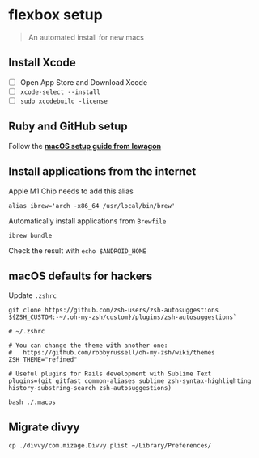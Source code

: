 # flexbox setup

> An automated install for new macs

## Install Xcode

- [ ] Open App Store and Download Xcode
- [ ] `xcode-select --install`
- [ ] `sudo xcodebuild -license`

## Ruby and GitHub setup

Follow the **[macOS setup guide from lewagon](https://github.com/lewagon/setup/blob/master/macOS.md)**

## Install applications from the internet

Apple M1 Chip needs to add this alias
```
alias ibrew='arch -x86_64 /usr/local/bin/brew'
```

Automatically install applications from `Brewfile`

```console
ibrew bundle
```

Check the result with `echo $ANDROID_HOME`

## macOS defaults for hackers

Update `.zshrc`

```console
git clone https://github.com/zsh-users/zsh-autosuggestions ${ZSH_CUSTOM:-~/.oh-my-zsh/custom}/plugins/zsh-autosuggestions`
```

```console
# ~/.zshrc

# You can change the theme with another one:
#   https://github.com/robbyrussell/oh-my-zsh/wiki/themes
ZSH_THEME="refined"

# Useful plugins for Rails development with Sublime Text
plugins=(git gitfast common-aliases sublime zsh-syntax-highlighting history-substring-search zsh-autosuggestions)
```

```console
bash ./.macos
```

## Migrate divyy

```console
cp ./divvy/com.mizage.Divvy.plist ~/Library/Preferences/
```
